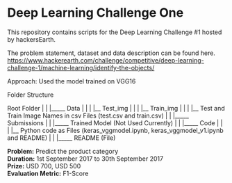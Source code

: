 # Deep Learning Challenge One
This repository contains scripts for the Deep Learning Challenge #1 hosted by hackersEarth.

The problem statement, dataset and data description can be found here.
https://www.hackerearth.com/challenge/competitive/deep-learning-challenge-1/machine-learning/identify-the-objects/

Approach:
Used the model trained on VGG16

Folder Structure

Root Folder
 |
 |
 |_____ Data 
 |       |
 |       |__ Test_img
 |       |
 |       |__ Train_img
 |       |
 |       |__ Test and Train Image Names in csv Files (test.csv and train.csv)
 |
 |
 |_____ Submissions
 |
 |
 |_____ Trained Model (Not Used Currently)
 |
 |
 |_____ Code
 |        |
 |        |__ Python code as Files (keras_vggmodel.ipynb, keras_vggmodel_v1.ipynb and README)
 |
 |
 |_____ README (File)

**Problem:** Predict the product category <br />
**Duration:** 1st September 2017 to 30th September 2017 <br />
**Prize:** USD 700, USD 500 <br />
**Evaluation Metric:** F1-Score




